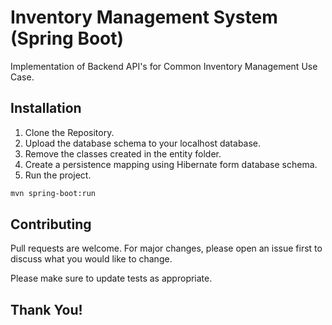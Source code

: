 # Inventory Management System (Spring Boot) 

Implementation of Backend API's for Common Inventory Management Use Case.

## Installation

1. Clone the Repository.
2. Upload the database schema to your localhost database.
3. Remove the classes created in the entity folder.
4. Create a persistence mapping using Hibernate form database schema.
5. Run the project.

```bash
mvn spring-boot:run
```



## Contributing
Pull requests are welcome. For major changes, please open an issue first to discuss what you would like to change.

Please make sure to update tests as appropriate.

## Thank You!
